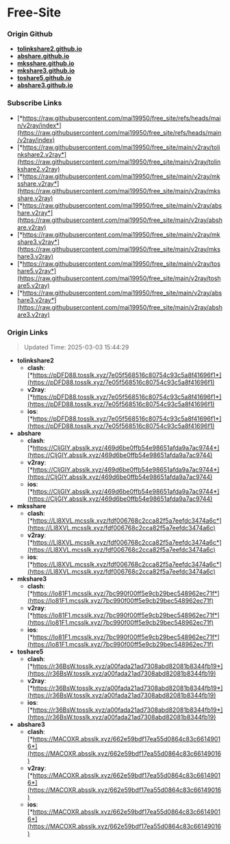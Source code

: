 # Free-Site

### Origin Github

- [**tolinkshare2.github.io**](https://github.com/tolinkshare2/tolinkshare2.github.io)
- [**abshare.github.io**](https://github.com/abshare/abshare.github.io)
- [**mksshare.github.io**](https://github.com/mksshare/mksshare.github.io)
- [**mkshare3.github.io**](https://github.com/mkshare3/mkshare3.github.io)
- [**toshare5.github.io**](https://github.com/toshare5/toshare5.github.io)
- [**abshare3.github.io**](https://github.com/abshare3/abshare3.github.io)

### Subscribe Links

- [*https://raw.githubusercontent.com/mai19950/free_site/refs/heads/main/v2ray/index*](https://raw.githubusercontent.com/mai19950/free_site/refs/heads/main/v2ray/index)
- [*https://raw.githubusercontent.com/mai19950/free_site/main/v2ray/tolinkshare2.v2ray*](https://raw.githubusercontent.com/mai19950/free_site/main/v2ray/tolinkshare2.v2ray)
- [*https://raw.githubusercontent.com/mai19950/free_site/main/v2ray/mksshare.v2ray*](https://raw.githubusercontent.com/mai19950/free_site/main/v2ray/mksshare.v2ray)
- [*https://raw.githubusercontent.com/mai19950/free_site/main/v2ray/abshare.v2ray*](https://raw.githubusercontent.com/mai19950/free_site/main/v2ray/abshare.v2ray)
- [*https://raw.githubusercontent.com/mai19950/free_site/main/v2ray/mkshare3.v2ray*](https://raw.githubusercontent.com/mai19950/free_site/main/v2ray/mkshare3.v2ray)
- [*https://raw.githubusercontent.com/mai19950/free_site/main/v2ray/toshare5.v2ray*](https://raw.githubusercontent.com/mai19950/free_site/main/v2ray/toshare5.v2ray)
- [*https://raw.githubusercontent.com/mai19950/free_site/main/v2ray/abshare3.v2ray*](https://raw.githubusercontent.com/mai19950/free_site/main/v2ray/abshare3.v2ray)

### Origin Links

> Updated Time: 2025-03-03 15:44:29

- **tolinkshare2**
  - **clash**: [*https://pDFD88.tosslk.xyz/7e05f568516c80754c93c5a8f41696f1*](https://pDFD88.tosslk.xyz/7e05f568516c80754c93c5a8f41696f1)
  - **v2ray**: [*https://pDFD88.tosslk.xyz/7e05f568516c80754c93c5a8f41696f1*](https://pDFD88.tosslk.xyz/7e05f568516c80754c93c5a8f41696f1)
  - **ios**: [*https://pDFD88.tosslk.xyz/7e05f568516c80754c93c5a8f41696f1*](https://pDFD88.tosslk.xyz/7e05f568516c80754c93c5a8f41696f1)
- **abshare**
  - **clash**: [*https://CljGIY.absslk.xyz/469d6be0ffb54e98651afda9a7ac9744*](https://CljGIY.absslk.xyz/469d6be0ffb54e98651afda9a7ac9744)
  - **v2ray**: [*https://CljGIY.absslk.xyz/469d6be0ffb54e98651afda9a7ac9744*](https://CljGIY.absslk.xyz/469d6be0ffb54e98651afda9a7ac9744)
  - **ios**: [*https://CljGIY.absslk.xyz/469d6be0ffb54e98651afda9a7ac9744*](https://CljGIY.absslk.xyz/469d6be0ffb54e98651afda9a7ac9744)
- **mksshare**
  - **clash**: [*https://Ll8XVL.mcsslk.xyz/fdf006768c2cca82f5a7eefdc3474a6c*](https://Ll8XVL.mcsslk.xyz/fdf006768c2cca82f5a7eefdc3474a6c)
  - **v2ray**: [*https://Ll8XVL.mcsslk.xyz/fdf006768c2cca82f5a7eefdc3474a6c*](https://Ll8XVL.mcsslk.xyz/fdf006768c2cca82f5a7eefdc3474a6c)
  - **ios**: [*https://Ll8XVL.mcsslk.xyz/fdf006768c2cca82f5a7eefdc3474a6c*](https://Ll8XVL.mcsslk.xyz/fdf006768c2cca82f5a7eefdc3474a6c)
- **mkshare3**
  - **clash**: [*https://Io81F1.mcsslk.xyz/7bc990f00ff5e9cb29bec548962ec71f*](https://Io81F1.mcsslk.xyz/7bc990f00ff5e9cb29bec548962ec71f)
  - **v2ray**: [*https://Io81F1.mcsslk.xyz/7bc990f00ff5e9cb29bec548962ec71f*](https://Io81F1.mcsslk.xyz/7bc990f00ff5e9cb29bec548962ec71f)
  - **ios**: [*https://Io81F1.mcsslk.xyz/7bc990f00ff5e9cb29bec548962ec71f*](https://Io81F1.mcsslk.xyz/7bc990f00ff5e9cb29bec548962ec71f)
- **toshare5**
  - **clash**: [*https://r36BsW.tosslk.xyz/a00fada21ad7308abd82081b8344fb19*](https://r36BsW.tosslk.xyz/a00fada21ad7308abd82081b8344fb19)
  - **v2ray**: [*https://r36BsW.tosslk.xyz/a00fada21ad7308abd82081b8344fb19*](https://r36BsW.tosslk.xyz/a00fada21ad7308abd82081b8344fb19)
  - **ios**: [*https://r36BsW.tosslk.xyz/a00fada21ad7308abd82081b8344fb19*](https://r36BsW.tosslk.xyz/a00fada21ad7308abd82081b8344fb19)
- **abshare3**
  - **clash**: [*https://MACOXR.absslk.xyz/662e59bdf17ea55d0864c83c66149016*](https://MACOXR.absslk.xyz/662e59bdf17ea55d0864c83c66149016)
  - **v2ray**: [*https://MACOXR.absslk.xyz/662e59bdf17ea55d0864c83c66149016*](https://MACOXR.absslk.xyz/662e59bdf17ea55d0864c83c66149016)
  - **ios**: [*https://MACOXR.absslk.xyz/662e59bdf17ea55d0864c83c66149016*](https://MACOXR.absslk.xyz/662e59bdf17ea55d0864c83c66149016)

